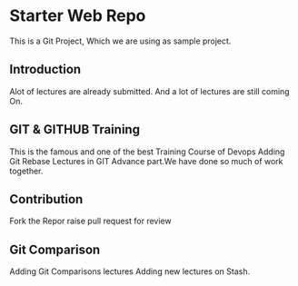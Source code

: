 # Starter Web Repo
This is a Git Project, Which we are using as sample project.


## Introduction
Alot of lectures are already submitted.
And a lot of lectures are still coming On.

## GIT & GITHUB Training
This is the famous and one of the best Training Course of
Devops
Adding Git Rebase Lectures in GIT Advance part.We have done 
so much of work together.

## Contribution
Fork the Repor raise pull request for review

## Git Comparison
Adding Git Comparisons lectures
Adding new lectures on Stash.


